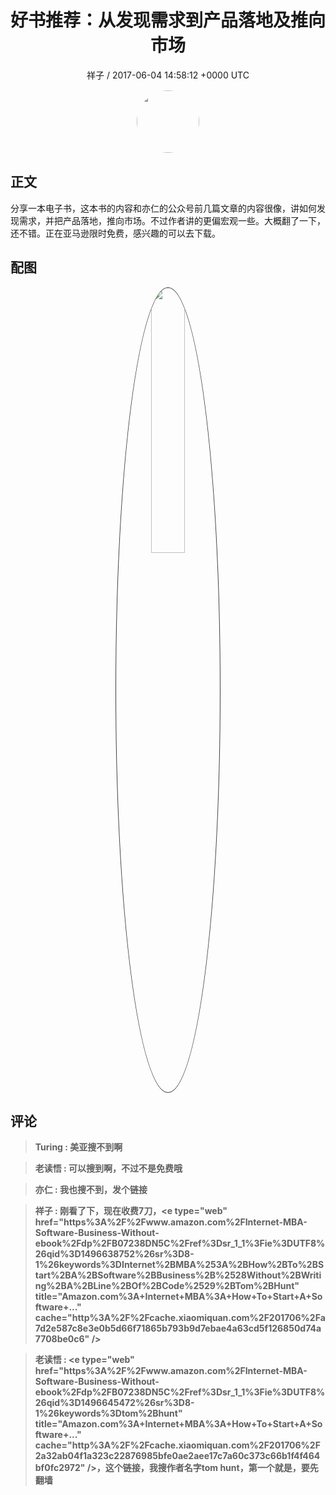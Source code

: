 <h1 align="center">好书推荐：从发现需求到产品落地及推向市场</h1>
<p align="center">
    <a>祥子 / 2017-06-04 14:58:12 &#43;0000 UTC</a>
</p>

<div align="center">
    <img src="https://images.zsxq.com/FtUBoD_EAmKS32-n1O5jfM5Ti60r?e=1590940799&amp;token=kIxbL07-8jAj8w1n4s9zv64FuZZNEATmlU_Vm6zD:nA3DygSeI4Y-3TFaKf8_3GGI83w=" width="100" height="100" style="border:1px solid;border-radius:50%; color:#ffffff"/>
</div>

## 正文

<div>
分享一本电子书，这本书的内容和亦仁的公众号前几篇文章的内容很像，讲如何发现需求，并把产品落地，推向市场。不过作者讲的更偏宏观一些。大概翻了一下，还不错。正在亚马逊限时免费，感兴趣的可以去下载。
</div>

## 配图
<div class="image" align="center">

<img src="https://images.zsxq.com/Fn4HCx5dVukiETzWT6XFjMxBolIV?e=1590940799&amp;token=kIxbL07-8jAj8w1n4s9zv64FuZZNEATmlU_Vm6zD:XR0Nk7PT4fglf5A5-lHaaTl2IgU=" width="33%" height="33%" style="border:1px solid;border-radius:50%; color:#3c3f41"/>

</div>

## 评论

<div align="left">
<div>

<blockquote >
<span> <strong>Turing : 美亚搜不到啊 </strong></span>
</blockquote>

<blockquote >
<span> <strong>老读悟 : 可以搜到啊，不过不是免费哦 </strong></span>
</blockquote>

<blockquote >
<span> <strong>亦仁 : 我也搜不到，发个链接 </strong></span>
</blockquote>

<blockquote >
<span> <strong>祥子 : 刚看了下，现在收费7刀，&lt;e type=&#34;web&#34; href=&#34;https%3A%2F%2Fwww.amazon.com%2FInternet-MBA-Software-Business-Without-ebook%2Fdp%2FB07238DN5C%2Fref%3Dsr_1_1%3Fie%3DUTF8%26qid%3D1496638752%26sr%3D8-1%26keywords%3DInternet%2BMBA%253A%2BHow%2BTo%2BStart%2BA%2BSoftware%2BBusiness%2B%2528Without%2BWriting%2BA%2BLine%2BOf%2BCode%2529%2BTom%2BHunt&#34; title=&#34;Amazon.com%3A&#43;Internet&#43;MBA%3A&#43;How&#43;To&#43;Start&#43;A&#43;Software&#43;...&#34; cache=&#34;http%3A%2F%2Fcache.xiaomiquan.com%2F201706%2Fa7d2e587c8e3e0b5d66f71865b793b9d7ebae4a63cd5f126850d74a7708be0c6&#34; /&gt; </strong></span>
</blockquote>

<blockquote >
<span> <strong>老读悟 : &lt;e type=&#34;web&#34; href=&#34;https%3A%2F%2Fwww.amazon.com%2FInternet-MBA-Software-Business-Without-ebook%2Fdp%2FB07238DN5C%2Fref%3Dsr_1_1%3Fie%3DUTF8%26qid%3D1496645472%26sr%3D8-1%26keywords%3Dtom%2Bhunt&#34; title=&#34;Amazon.com%3A&#43;Internet&#43;MBA%3A&#43;How&#43;To&#43;Start&#43;A&#43;Software&#43;...&#34; cache=&#34;http%3A%2F%2Fcache.xiaomiquan.com%2F201706%2F2a32ab04f1a323c22876985bfe0ae2aee17c7a60c373c66b1f4f464bf0fc2972&#34; /&gt;，这个链接，我搜作者名字tom hunt，第一个就是，要先翻墙 </strong></span>
</blockquote>

</div>
</div>